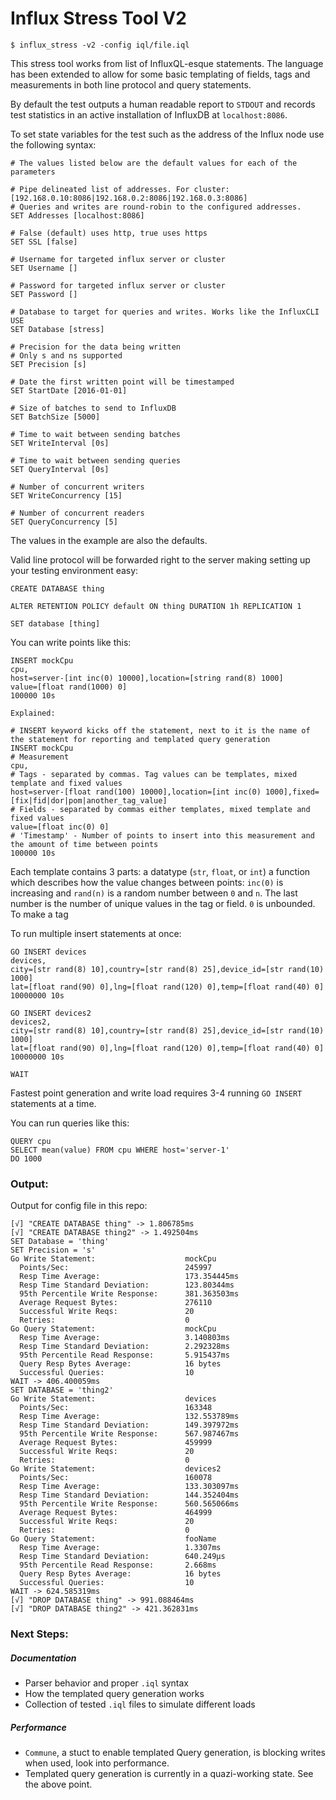 # Influx Stress Tool V2

```
$ influx_stress -v2 -config iql/file.iql
```

This stress tool works from list of InfluxQL-esque statements. The language has been extended to allow for some basic templating of fields, tags and measurements in both line protocol and query statements.

By default the test outputs a human readable report to `STDOUT` and records test statistics in an active installation of InfluxDB at `localhost:8086`.

To set state variables for the test such as the address of the Influx node use the following syntax:

```
# The values listed below are the default values for each of the parameters
 
# Pipe delineated list of addresses. For cluster: [192.168.0.10:8086|192.168.0.2:8086|192.168.0.3:8086]
# Queries and writes are round-robin to the configured addresses.
SET Addresses [localhost:8086]

# False (default) uses http, true uses https
SET SSL [false]

# Username for targeted influx server or cluster
SET Username []

# Password for targeted influx server or cluster
SET Password []

# Database to target for queries and writes. Works like the InfluxCLI USE
SET Database [stress]

# Precision for the data being written
# Only s and ns supported
SET Precision [s]

# Date the first written point will be timestamped
SET StartDate [2016-01-01]

# Size of batches to send to InfluxDB
SET BatchSize [5000]

# Time to wait between sending batches
SET WriteInterval [0s]

# Time to wait between sending queries
SET QueryInterval [0s]

# Number of concurrent writers
SET WriteConcurrency [15]

# Number of concurrent readers
SET QueryConcurrency [5]
```

The values in the example are also the defaults.

Valid line protocol will be forwarded right to the server making setting up your testing environment easy:

```
CREATE DATABASE thing

ALTER RETENTION POLICY default ON thing DURATION 1h REPLICATION 1

SET database [thing]
```

You can write points like this:
```
INSERT mockCpu
cpu,
host=server-[int inc(0) 10000],location=[string rand(8) 1000]
value=[float rand(1000) 0]
100000 10s

Explained:

# INSERT keyword kicks off the statement, next to it is the name of the statement for reporting and templated query generation
INSERT mockCpu
# Measurement
cpu,
# Tags - separated by commas. Tag values can be templates, mixed template and fixed values
host=server-[float rand(100) 10000],location=[int inc(0) 1000],fixed=[fix|fid|dor|pom|another_tag_value]
# Fields - separated by commas either templates, mixed template and fixed values
value=[float inc(0) 0]
# 'Timestamp' - Number of points to insert into this measurement and the amount of time between points
100000 10s
```

Each template contains 3 parts: a datatype (`str`, `float`, or `int`) a function which describes how the value changes between points: `inc(0)` is increasing and `rand(n)` is a random number between `0` and `n`. The last number is the number of unique values in the tag or field. `0` is unbounded. To make a tag

To run multiple insert statements at once:
```
GO INSERT devices
devices,
city=[str rand(8) 10],country=[str rand(8) 25],device_id=[str rand(10) 1000]
lat=[float rand(90) 0],lng=[float rand(120) 0],temp=[float rand(40) 0]
10000000 10s

GO INSERT devices2
devices2,
city=[str rand(8) 10],country=[str rand(8) 25],device_id=[str rand(10) 1000]
lat=[float rand(90) 0],lng=[float rand(120) 0],temp=[float rand(40) 0]
10000000 10s

WAIT
```

Fastest point generation and write load requires 3-4 running `GO INSERT` statements at a time.

You can run queries like this:

```
QUERY cpu
SELECT mean(value) FROM cpu WHERE host='server-1'
DO 1000
```

### Output:
Output for config file in this repo:
```
[√] "CREATE DATABASE thing" -> 1.806785ms
[√] "CREATE DATABASE thing2" -> 1.492504ms
SET Database = 'thing'
SET Precision = 's'
Go Write Statement:                    mockCpu
  Points/Sec:                          245997
  Resp Time Average:                   173.354445ms
  Resp Time Standard Deviation:        123.80344ms
  95th Percentile Write Response:      381.363503ms
  Average Request Bytes:               276110
  Successful Write Reqs:               20
  Retries:                             0
Go Query Statement:                    mockCpu
  Resp Time Average:                   3.140803ms
  Resp Time Standard Deviation:        2.292328ms
  95th Percentile Read Response:       5.915437ms
  Query Resp Bytes Average:            16 bytes
  Successful Queries:                  10
WAIT -> 406.400059ms
SET DATABASE = 'thing2'
Go Write Statement:                    devices
  Points/Sec:                          163348
  Resp Time Average:                   132.553789ms
  Resp Time Standard Deviation:        149.397972ms
  95th Percentile Write Response:      567.987467ms
  Average Request Bytes:               459999
  Successful Write Reqs:               20
  Retries:                             0
Go Write Statement:                    devices2
  Points/Sec:                          160078
  Resp Time Average:                   133.303097ms
  Resp Time Standard Deviation:        144.352404ms
  95th Percentile Write Response:      560.565066ms
  Average Request Bytes:               464999
  Successful Write Reqs:               20
  Retries:                             0
Go Query Statement:                    fooName
  Resp Time Average:                   1.3307ms
  Resp Time Standard Deviation:        640.249µs
  95th Percentile Read Response:       2.668ms
  Query Resp Bytes Average:            16 bytes
  Successful Queries:                  10
WAIT -> 624.585319ms
[√] "DROP DATABASE thing" -> 991.088464ms
[√] "DROP DATABASE thing2" -> 421.362831ms
```

### Next Steps:

##### Documentation
- Parser behavior and proper `.iql` syntax
- How the templated query generation works
- Collection of tested `.iql` files to simulate different loads
  
##### Performance
- `Commune`, a stuct to enable templated Query generation, is blocking writes when used, look into performance.
- Templated query generation is currently in a quazi-working state. See the above point.
